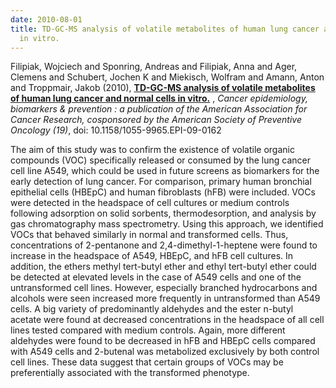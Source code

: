 ```yaml
---
date: 2010-08-01
title: TD-GC-MS analysis of volatile metabolites of human lung cancer and normal cells
  in vitro.
---
```


Filipiak, Wojciech and Sponring, Andreas and Filipiak, Anna and Ager, Clemens and Schubert, Jochen K and Miekisch, Wolfram and Amann, Anton and Troppmair, Jakob (2010), 
**[TD-GC-MS analysis of volatile metabolites of human lung cancer and normal cells in vitro.](http://www.ncbi.nlm.nih.gov/pubmed/20056637)** ,
*Cancer epidemiology, biomarkers \& prevention : a publication of the American Association for Cancer Research, cosponsored by the American Society of Preventive Oncology (19)*,
doi: 10.1158/1055-9965.EPI-09-0162

The aim of this study was to confirm the existence of volatile organic compounds (VOC) specifically released or consumed by the lung cancer cell line A549, which could be used in future screens as biomarkers for the early detection of lung cancer. For comparison, primary human bronchial epithelial cells (HBEpC) and human fibroblasts (hFB) were included. VOCs were detected in the headspace of cell cultures or medium controls following adsorption on solid sorbents, thermodesorption, and analysis by gas chromatography mass spectrometry. Using this approach, we identified VOCs that behaved similarly in normal and transformed cells. Thus, concentrations of 2-pentanone and 2,4-dimethyl-1-heptene were found to increase in the headspace of A549, HBEpC, and hFB cell cultures. In addition, the ethers methyl tert-butyl ether and ethyl tert-butyl ether could be detected at elevated levels in the case of A549 cells and one of the untransformed cell lines. However, especially branched hydrocarbons and alcohols were seen increased more frequently in untransformed than A549 cells. A big variety of predominantly aldehydes and the ester n-butyl acetate were found at decreased concentrations in the headspace of all cell lines tested compared with medium controls. Again, more different aldehydes were found to be decreased in hFB and HBEpC cells compared with A549 cells and 2-butenal was metabolized exclusively by both control cell lines. These data suggest that certain groups of VOCs may be preferentially associated with the transformed phenotype.
